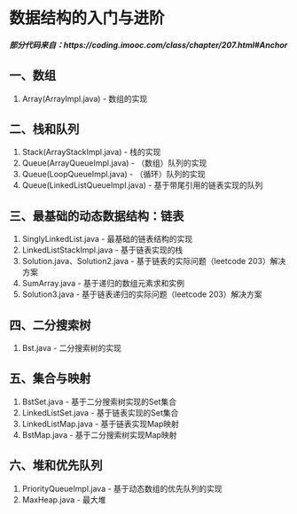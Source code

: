 # 数据结构的入门与进阶

<h5>部分代码来自：https://coding.imooc.com/class/chapter/207.html#Anchor</h5>

## 一、数组

1. Array(ArrayImpl.java) - 数组的实现

## 二、栈和队列

1. Stack(ArrayStackImpl.java) - 栈的实现
2. Queue(ArrayQueueImpl.java) - （数组）队列的实现
3. Queue(LoopQueueImpl.java) - （循环）队列的实现
4. Queue(LinkedListQueueImpl.java) - 基于带尾引用的链表实现的队列

## 三、最基础的动态数据结构：链表

1. SinglyLinkedList.java - 最基础的链表结构的实现
2. LinkedListStackImpl.java - 基于链表实现的栈
3. Solution.java、Solution2.java - 基于链表的实际问题（leetcode 203）解决方案
4. SumArray.java - 基于递归的数组元素求和实例
5. Solution3.java - 基于链表递归的实际问题（leetcode 203）解决方案

## 四、二分搜索树

1. Bst.java - 二分搜索树的实现

## 五、集合与映射

1. BstSet.java - 基于二分搜索树实现的Set集合
2. LinkedListSet.java - 基于链表实现的Set集合
3. LinkedListMap.java - 基于链表实现Map映射
4. BstMap.java - 基于二分搜索树实现Map映射

## 六、堆和优先队列

1. PriorityQueueImpl.java - 基于动态数组的优先队列的实现
2. MaxHeap.java - 最大堆
